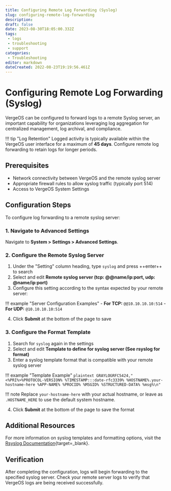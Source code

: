 ```yaml
---
title: Configuring Remote Log Forwarding (Syslog)
slug: configuring-remote-log-forwarding
description: 
draft: false
date: 2023-08-30T18:05:00.332Z
tags:
 - logs
 - troubleshooting
 - support
categories:
 - Troubleshooting
editor: markdown
dateCreated: 2022-08-23T19:19:56.461Z
---
```


# Configuring Remote Log Forwarding (Syslog)

VergeOS can be configured to forward logs to a remote Syslog server, an important capability for organizations leveraging log aggregation for centralized management, log archival, and compliance. 

!!! tip "Log Retention"
    Logged activity is typically available within the VergeOS user interface for a maximum of **45 days**. Configure remote log forwarding to retain logs for longer periods.

## Prerequisites

- Network connectivity between VergeOS and the remote syslog server
- Appropriate firewall rules to allow syslog traffic (typically port 514)
- Access to VergeOS System Settings

## Configuration Steps

To configure log forwarding to a remote syslog server:

### 1. Navigate to Advanced Settings

Navigate to **System > Settings > Advanced Settings**.

### 2. Configure the Remote Syslog Server

1. Under the "Setting" column heading, type `syslog` and press ++enter++ to search
2. Select and edit **Remote syslog server (tcp: @@name/ip:port, udp: @name/ip:port)**
3. Configure this setting according to the syntax expected by your remote server:

!!! example "Server Configuration Examples"
    - **For TCP:** `@@10.10.10.10:514`
    - **For UDP:** `@10.10.10.10:514`

4. Click **Submit** at the bottom of the page to save

### 3. Configure the Format Template

1. Search for `syslog` again in the settings
2. Select and edit **Template to define for syslog server (See rsyslog for format)**
3. Enter a syslog template format that is compatible with your remote syslog server

!!! example "Template Example"
    ```plaintext
       GRAYLOGRFC5424,"<%PRI%>%PROTOCOL-VERSION% %TIMESTAMP:::date-rfc3339% %HOSTNAME%.your-hostname-here %APP-NAME% %PROCID% %MSGID% %STRUCTURED-DATA% %msg%\n"
    ```
       
!!! note
    Replace `your-hostname-here` with your actual hostname, or leave as `.HOSTNAME_HERE` to use the default system hostname.

4. Click **Submit** at the bottom of the page to save the format

## Additional Resources

For more information on syslog templates and formatting options, visit the [Rsyslog Documentation](https://www.rsyslog.com/doc/master/configuration/examples.html){target=_blank}.

## Verification

After completing the configuration, logs will begin forwarding to the specified syslog server. Check your remote server logs to verify that VergeOS logs are being received successfully.